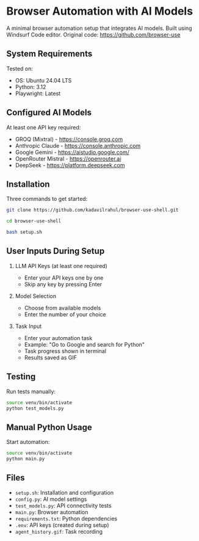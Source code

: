 # Browser Automation with AI Models

A minimal browser automation setup that integrates AI models. Built using Windsurf Code editor.
Original code: https://github.com/browser-use

## System Requirements
Tested on:
- OS: Ubuntu 24.04 LTS
- Python: 3.12
- Playwright: Latest

## Configured AI Models
At least one API key required:
- GROQ (Mixtral) - https://console.groq.com
- Anthropic Claude - https://console.anthropic.com
- Google Gemini - https://aistudio.google.com/
- OpenRouter Mistral - https://openrouter.ai
- DeepSeek - https://platform.deepseek.com

## Installation
Three commands to get started:
```bash
git clone https://github.com/kadavilrahul/browser-use-shell.git
```
```bash
cd browser-use-shell
```
```bash
bash setup.sh
```

## User Inputs During Setup
1. LLM API Keys (at least one required)
    - Enter your API keys one by one
    - Skip any key by pressing Enter


2. Model Selection
   - Choose from available models
   - Enter the number of your choice

3. Task Input
   - Enter your automation task
   - Example: "Go to Google and search for Python"
   - Task progress shown in terminal
   - Results saved as GIF

## Testing
Run tests manually:
```bash
source venv/bin/activate
python test_models.py
```

## Manual Python Usage
Start automation:
```bash
source venv/bin/activate
python main.py
```

## Files
- `setup.sh`: Installation and configuration
- `config.py`: AI model settings
- `test_models.py`: API connectivity tests
- `main.py`: Browser automation
- `requirements.txt`: Python dependencies
- `.env`: API keys (created during setup)
- `agent_history.gif`: Task recording

